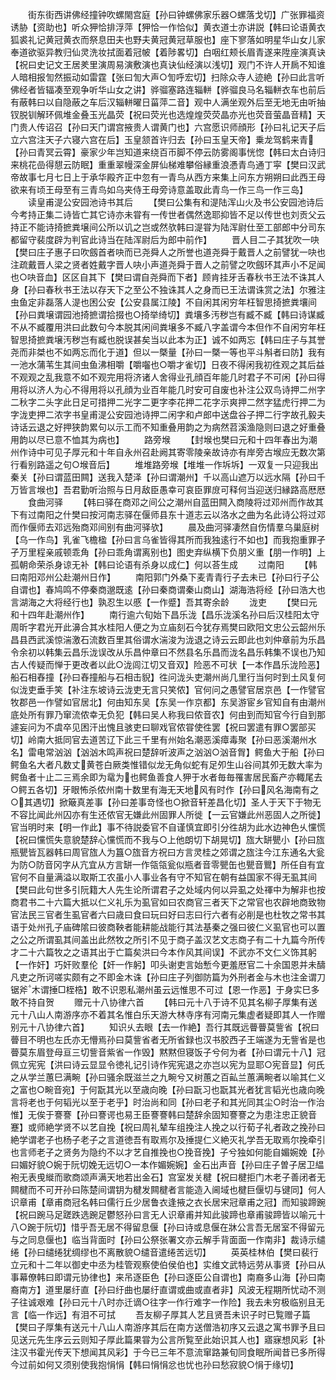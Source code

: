 <!-- { "loadSidebar": true } -->
　　街东街西讲佛经撞钟吹螺閙宫庭【孙曰钟螺佛家乐器○螺落戈切】广张罪福资诱胁【资助也】听众狎恰排浮萍【狎恰一作恰似】黄衣道士亦讲説【韩曰论语黄衣狐裘礼记黄冠黄衣而祭息田夫也野夫黄冠黄冠草服也】座下寥落如明星华山女儿家奉道欲驱异教归仙灵洗妆拭面着冠帔【着陟畧切】白咽红颊长眉青遂来陞座演真诀【祝曰史记文王居羑里演周易演敷演也真诀仙经演以浅切】观门不许人开扄不知谁人暗相报訇然振动如雷霆【张曰訇大声○訇呼宏切】扫除众寺人迹絶【孙曰此言听佛经者皆辐凑至观争听华山女之讲】骅骝塞路连辎軿【骅骝良马名辎軿衣车也前后有蔽韩曰以自隐蔽之车后汉辎軿曜日菑萍二音】观中人满坐观外后至无地无由听抽钗脱钏解环佩堆金叠玉光晶荧【祝曰荧光也选煌煌荧荧晶亦光也荧音萤晶音精】天门贵人传诏召【孙曰天门谓宫掖贵人谓黄门也】六宫愿识师顔形【孙曰礼记天子后立六宫注天子六寝六宫在后】玉皇颔首许归去【孙曰玉皇天帝】乗龙驾鹤来青【孙曰青冥云霄】豪家少年岂知道来绕百帀脚不停云防雾阁事恍惚【韩曰太白诗归来桃花嵒得憇云防眠】重重翠幔深金屏仙梯难攀俗縁重浪慿青鸟通丁寜【樊曰汉武帝故事七月七日上于承华殿齐正中忽有一青鸟从西方来集上问东方朔朔曰此西王母欲来有顷王母至有三青鸟如乌夹侍王母旁诗意盖取此青鸟一作三鸟一作三岛】
　　读皇甫湜公安园池诗书其后
　　【樊曰公集有和湜陆浑山火及书公安园池诗后今考持正集二诗皆亡其它诗亦未甞有一传世者偶然逸耶抑皆不足以传世也刘贡父云持正不能诗掎摭粪壌间公所以讥之岂或然欤韩曰湜甞为陆浑尉仕至工部郎中分司东都留守裴度辟为判官此诗当在陆浑尉后为郎中前作】
　　晋人目二子其犹吹一吷【樊曰庄子惠子曰吹劔首者吷而已尧舜人之所誉也道尧舜于戴晋人之前譬犹一吷也注疏戴晋人梁之贤者姓戴字晋人吷小声道尧舜于晋人之前譬之吹劔环其声小不足闻也○吷音血】区区自其下【樊曰谓自尧舜而下者】顾肯挂牙舌春秋书王法不诛其人身【孙曰春秋书王法以存天下之至公不独诛其人之身而已王法谓诛赏之法】尔雅注虫鱼定非磊落人湜也困公安【公安县属江陵】不自闲其闲穷年枉智思掎摭粪壤间【孙曰粪壌谓园池掎摭谓拾掇也○掎举绮切】粪壤多汚秽岂有臧不臧【韩曰诗谋臧不从不臧覆用洪曰此数句今本脱其闲间粪壌多不臧八字盖谓今本但作不自闲穷年枉智思掎摭粪壌汚秽岂有臧也脱误甚矣当以此本为正】诚不如两忘【韩曰庄子与其誉尧而非桀也不如两忘而化于道】但以一槩量【孙曰一槩一等也平斗斛者曰防】我有一池水蒲苇生其间虫鱼沸相嚼【嚼囓也○嚼才雀切】日夜不得闲我初徃观之其后益不观观之乱我意不如不观完用将济诸人舍得业孔顔百年能几时君子不可闲【孙曰得用将以济人为心不得用将以孔顔为业百年能几时安可自废也补注公双鸟诗押二州字二秋字二头字此日足可措押二光字二更字李花押二花字示爽押二然字猛虎行押二为字泷吏押二浓字书皇甫湜公安园池诗押二闲字和卢郎中送盘谷子押二行字故孔毅夫诗话云退之好押狭韵累句以示工而不知重叠用韵之为病然苕溪渔隐则曰退之好重叠用韵以尽已意不恤其为病也】
　　路旁堠
　　【封堠也樊曰元和十四年春出为潮州作诗中可见子厚元和十年自永州召赴阙其寄零陵亲故诗亦有岸旁古堠应无数次第行看别路遥之句○堠音后】
　　堆堆路旁堠【堆堆一作坼坼】一双复一只迎我出秦关【孙曰谓蓝田闗】送我入楚泽【孙曰谓潮州】千以高山遮万以远水隔【孙曰千万皆言堠也】吾君勤听治照与日月敌臣愚幸可哀臣罪庻可释何当迎送归縁路高厯厯
　　食曲河驿
　　【韩曰驿在商邓之间公之潮州自蓝田闗入商陵将过邓州而作故其下有过南阳之什樊曰按河南志驿在偃师县东十道志云以洛水之曲为名此诗公将过邓而作偃师去邓远殆商邓间别有曲河驿欤】
　　晨及曲河驿凄然自伤情羣乌巢庭树【乌一作鸟】乳雀飞檐楹【孙曰言乌雀皆得其所而我独逺行不如也】而我抱重罪孑孑万里程亲戚顿乖角【孙曰乖角谓离别也】图史弃纵横下负朋义重【朋一作明】上孤朝命荣杀身谅无补【韩曰论语有杀身以成仁】何以荅生成
　　过南阳
　　【韩曰南阳邓州公赴潮州日作】
　　南阳郭门外桑下麦青青行子去未已【孙曰行子公自谓也】春鸠鸣不停秦商邈既逺【孙曰秦商谓秦山商山】湖海浩将经【孙曰浩大也言湖海之大将经行也】孰忍生以慼【一作蹙】吾其寄余龄
　　泷吏
　　【樊曰元和十四年赴潮州作】
　　南行逾六旬始下昌乐泷【昌乐泷溪名孙曰后汉桂阳太守周昕字君光开此濞合其水桂阳人便之为立庙刻石今犹存焉樊曰欧阳文忠公云韶州乐昌县西武溪惊湍激石流数百里其俗谓水湍浚为泷退之诗云云即此也刘仲章前为乐昌令余初以韩集云昌乐泷误改从乐昌仲章曰不然县名乐昌而泷名昌乐韩集不误也乃知古人传疑而惮于更改者以此○泷闾江切又音双】险恶不可状【一本作昌乐泷险恶】船石相舂撞【孙曰舂撞船与石相击貎】徃问泷头吏潮州尚几里行当何时到土风复何似泷吏垂手笑【补注东坡诗云泷吏无言只笑侬】官何问之愚譬官居京邑【一作譬官牧郡邑一作譬如官居北】何由知东吴【东吴一作京都】东吴游宦乡官知自有由潮州底处所有罪乃窜流侬幸无负犯【韩曰吴人称我曰侬音农】何由到而知官今行自到那遽妄问为不虞卒见困汗出愧且骇吏曰聊戏官侬甞使徃罢【祝曰罢遣有罪○罢部买切】岭南大抵同官去道苦辽下此三千里有州始名潮恶溪瘴毒聚【孙曰恶溪潮州水名】雷电常汹汹【汹汹木鸣声祝曰楚辞听波声之汹汹○汹音胷】鳄鱼大于船【孙曰鳄鱼名大者凡数丈黄苍白厥类惟错似龙无角似蛇有足夘生山谷间其夘无数大率为鳄鱼者十止二三焉余即为鼋为也鳄鱼善食人狎于水者毎毎罹害居民畜产亦輙尾去○鳄五各切】牙眼怖杀侬州南十数里有海无天地风有时作【孙曰风名海南有之○其遇切】掀簸真差事【孙曰差事竒怪也○掀音轩差昌化切】圣人于天下于物无不容比闻此州囚亦有生还侬官无嫌此州固罪人所徙【一云官嫌此州恶固人之所徙】官当明时来【明一作此】事不待説委官不自谨慎宜即引分徃胡为此水边神色乆戃慌【祝曰戃慌失意貌楚辞心戃慌而不我与○上他朗切下胡晃切】旊大缾甖小【孙曰旊瓶甖皆瓦器韩曰周官旊人为簋○旊音方祝曰方言灵桂之郊谓之旊注今江东通名大瓮为防○防音冈字从亢宜从方言缾一作瓴瓴瓮似瓶者音零甖缶也甖音鸎】所任自有宜官何不自量满溢以取斯工农虽小人事业各有守不知官在朝有益国家不得无虱其间【樊曰此句世多引阮籍大人先生论所谓君子之处域内何以异虱之处禈中为解非也按商君书二十六篇大抵以仁义礼乐为虱官如曰农商官三者天下之常官也农辟地商致物官法民三官者生虱官者六曰歳曰食曰玩曰好曰志曰行六者有必削是也杜牧之常书其语于处州孔子庙碑隂曰彼商鞅者能耕能战能行其法基秦之强曰彼仁义虱官也可以置之公之所谓虱其间盖出此然牧之所引不见于商子盖汉艺文志商子有二十九篇今所传才二十六篇牧之之语其出于亡篇矣洪曰今本作风其间误】不武亦不文仁义饰其躬【一作奸】巧奸败羣伦【奸一作躬】叩头谢吏言始慙今更羞厯官二十余国恩并未醻凡吏之所诃嗟实颇有之不即金木诛【孙曰庄子列御防篇为外刑者金与木也注金谓刀锯斧木谓捶□桎梏】敢不识恩私潮州虽云远惟思不可过【恩一作恶】于身实巳多敢不持自贺
　　赠元十八协律六首
　　【韩曰元十八于诗不见其名柳子厚集有送元十八山人南游序亦不着其名惟白乐天游大林寺序有河南元集虚者疑即其人一作赠别元十八协律六首】
　　知识乆去眼【去一作絶】吾行其既远瞢瞢莫訾省【祝曰瞢目不明也左氏亦无懵焉孙曰莫訾省者无所省録也汉书胶西子王端遂为无訾省是也瞢莫东眉登母亘三切訾音紫省一作毁】黙黙但寝饭子兮何为者【孙曰谓元十八】冠佩立宪宪【洪曰诗云显显令徳礼记引诗作宪宪退之亦岂以宪为显耶○宪音显】何氏之从学兰蕙巳满畹【孙曰骚余既滋兰之九畹兮又树蕙之百畆兰蕙满畹者以喻其仁义之富也○畹音宛】于何翫其光以至歳向晚【孙曰翫习也翫其光者犹言韬光也歳向晚言将老也于何韬光以至于老乎】时治尚和同【孙曰老子和其光同其尘○时治一作治惟】无俟于謇謇【孙曰謇谔也易王臣謇謇韩曰楚辞余固知謇謇之为患注忠正貌音蹇】或师絶学贤不以艺自挽【祝曰周礼辇车组挽注人挽之以行荀子礼者政之挽孙曰絶学谓老子也杨子老子之言道徳吾有取焉尔及捶提仁义絶灭礼学吾无取焉尔挽牵引也言师老子之贤务为隐约不以才艺自推挽也○挽音挽】子兮独如何能自媚婉娩【孙曰媚好貌○婉于阮切娩无远切○一本作媚婉婉】金石出声音【孙曰庄子曽子居卫緼袍无表曵縰而歌商颂声满天地若出金石】宫室发关楗【祝曰楗拒门木老子善闭者无闗楗而不可开孙曰陈楚间谓钥为楗发闗楗者言能造入阃域也楗巨偃切与键同】何人识章甫【章甫商冠名韩曰儒行丘少居鲁衣逢掖之衣长居宋冠章甫之冠】而知骏蹄踠【祝曰踠马足蹉跌选踠足鬱怒孙曰言无人识章甫并知此骏蹄也章甫骏蹄皆以喻元十八○踠于阮切】惜乎吾无居不得留息偃【孙曰诗或息偃在牀公言吾无居室不得留元与之同息偃也】临当背面时【孙曰公祭张署文亦云解手背面面一作南非】裁诗示缱绻【孙曰缱绻犹绸缪也不离散貌○缱音遣绻苦远切】
　　英英桂林伯【樊曰裴行立元和十二年以御史中丞为桂管观察使伯侯伯也】实维文武特远劳从事贤【孙曰从事幕僚韩曰即谓元协律也】来吊逐臣色【孙曰逐臣公自谓也】南裔多山海【孙曰南裔南方】道里屡纡直【孙曰纡曲也屡纡直谓或曲或直者非】风波无程期所忧动不测子往诚艰难【孙曰元十八时亦迁谪○往字一作行难字一作险】我去未穷极临别且无言【临一作远】有泪不可拭
　　吾友柳子厚其人艺且贤吾未识子时已覧赠子篇【樊曰子厚集有送元十八山人南游序其后在南方送僧浩初序又云退之寓书罪予且曰见送元先生序云云则知子厚此篇果甞为公言所覧至此始识其人也】寤寐想风彩【补注汉书霍光传天下想闻其风彩】于今已三年不意流窜路兼旬同食眠所闻昔已多所得今过前如何又须别使我抱悁悁【韩曰悁悁忿也忧也孙曰愁寂貌○悁于缘切】
